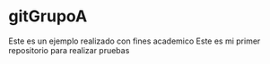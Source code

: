 # gitGrupoA
Este es un ejemplo realizado con fines academico 
Este es mi primer repositorio para realizar pruebas
